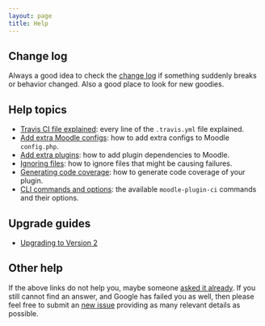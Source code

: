 ```yaml
---
layout: page
title: Help
---
```


## Change log

Always a good idea to check the [change log](CHANGELOG.md) if something suddenly breaks or behavior
changed.  Also a good place to look for new goodies.

## Help topics

* [Travis CI file explained](TravisFileExplained.md): every line of the `.travis.yml` file explained.
* [Add extra Moodle configs](AddExtraConfig.md): how to add extra configs to Moodle `config.php`.
* [Add extra plugins](AddExtraPlugins.md): how to add plugin dependencies to Moodle.
* [Ignoring files](IgnoringFiles.md): how to ignore files that might be causing failures.
* [Generating code coverage](CodeCoverage.md): how to generate code coverage of your plugin.
* [CLI commands and options](CLI.md): the available `moodle-plugin-ci` commands and their options.

## Upgrade guides

* [Upgrading to Version 2](UPGRADE-2.0.md)


## Other help

If the above links do not help you, maybe someone
[asked it already](https://github.com/blackboard-open-source/moodle-plugin-ci/issues?q=is%3Aissue%20label%3Aquestion).
If you still cannot find an answer, and Google has failed you as well, then please feel free
to submit an [new issue](https://github.com/blackboard-open-source/moodle-plugin-ci/issues/new) providing
as many relevant details as possible.

